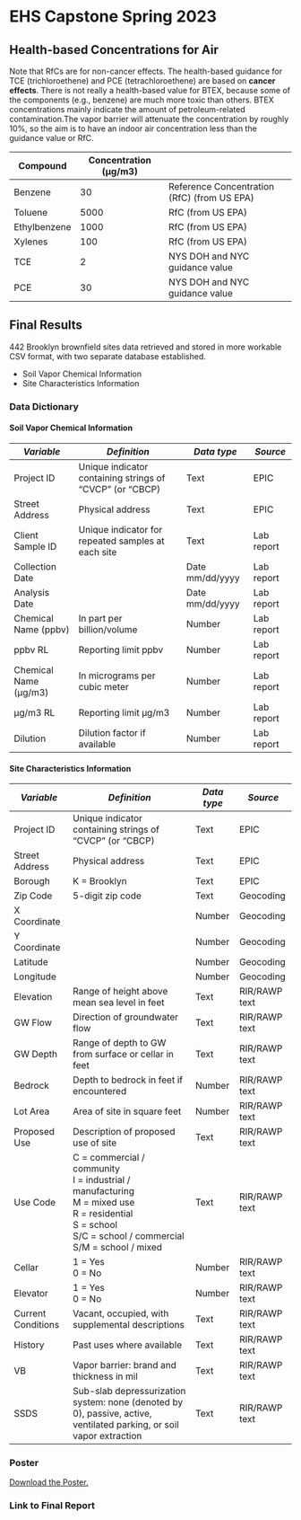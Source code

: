 # EHS Capstone Spring 2023

## Health-based Concentrations for Air

Note that RfCs are for non-cancer effects. The health-based guidance for TCE (trichloroethene) and PCE (tetrachloroethene) are based on **cancer effects**. There is not really a health-based value for BTEX, because some of the components (e.g., benzene) are much more toxic than others. BTEX concentrations mainly indicate the amount of petroleum-related contamination.The vapor barrier will attenuate the concentration by roughly 10%, so the aim is to have an indoor air concentration less than the guidance value or RfC.

| Compound     | Concentration (μg/m3) |                                             |
|--------------|-----------------------|---------------------------------------------|
| Benzene      | 30                    | Reference Concentration (RfC) (from US EPA) |
| Toluene      | 5000                  | RfC (from US EPA)                           |
| Ethylbenzene | 1000                  | RfC (from US EPA)                           |
| Xylenes      | 100                   | RfC (from US EPA)                           |
| TCE          | 2                     | NYS DOH and NYC guidance value              |
| PCE          | 30                    | NYS DOH and NYC guidance value              |


## Final Results

442 Brooklyn brownfield sites data retrieved and stored in more workable CSV format, with two separate database established.  

*   Soil Vapor Chemical Information  
*   Site Characteristics Information  


### Data Dictionary

#### Soil Vapor Chemical Information

| _Variable_ | _Definition_ | _Data type_ | _Source_ |
|--------------|-----------------------|---------------------------------------------|---------------------------------------------|
| Project ID | Unique indicator containing strings of “CVCP” (or “CBCP) | Text | EPIC |
| Street Address | Physical address | Text | EPIC |
| Client Sample ID | Unique indicator for repeated samples at each site | Text | Lab report |
| Collection Date |  | Date mm/dd/yyyy | Lab report |
| Analysis Date |  | Date mm/dd/yyyy | Lab report |
| Chemical Name (ppbv) | In part per billion/volume | Number | Lab report |
| ppbv RL | Reporting limit ppbv | Number | Lab report |
| Chemical Name (µg/m3) | In micrograms per cubic meter | Number | Lab report |
| µg/m3 RL | Reporting limit µg/m3 | Number | Lab report |
| Dilution | Dilution factor if available | Number | Lab report |


#### Site Characteristics Information

| _Variable_         | _Definition_ | _Data type_ | _Source_ |
|--------------------|-----------------------|---------------------------------------------|---------------------------------------------|
| Project ID         | Unique indicator containing strings of “CVCP” (or “CBCP) | Text | EPIC |
| Street Address     | Physical address | Text | EPIC |
| Borough            | K = Brooklyn | Text | EPIC |
| Zip Code           | 5-digit zip code | Text | Geocoding |
| X Coordinate       |  | Number | Geocoding |
| Y Coordinate       |  | Number | Geocoding |
| Latitude           |  | Number | Geocoding |
| Longitude          |  | Number | Geocoding |
| Elevation          | Range of height above mean sea level in feet | Text | RIR/RAWP text |
| GW Flow            | Direction of groundwater flow | Text | RIR/RAWP text |
| GW Depth           | Range of depth to GW from surface or cellar in feet | Text | RIR/RAWP text |
| Bedrock            | Depth to bedrock in feet if encountered | Number | RIR/RAWP text |
| Lot Area           | Area of site in square feet | Number | RIR/RAWP text |
| Proposed Use       | Description of proposed use of site | Text | RIR/RAWP text |
| Use Code           | C = commercial / community <br> I = industrial / manufacturing <br> M = mixed use <br> R = residential <br> S = school <br> S/C = school / commercial <br> S/M = school     / mixed | Text | RIR/RAWP text |
| Cellar             | 1 = Yes <br> 0 = No | Number | RIR/RAWP text |
| Elevator           | 1 = Yes <br> 0 = No | Number | RIR/RAWP text |
| Current Conditions | Vacant, occupied, with supplemental descriptions | Text | RIR/RAWP text |
| History            | Past uses where available | Text | RIR/RAWP text |
| VB                 | Vapor barrier: brand and thickness in mil | Text | RIR/RAWP text |
| SSDS               | Sub-slab depressurization system: none (denoted by 0), passive, active, ventilated parking, or soil vapor extraction | Text | RIR/RAWP text |


### Poster

[Download the Poster.](./results/poster_2.0.pdf)


### Link to Final Report


